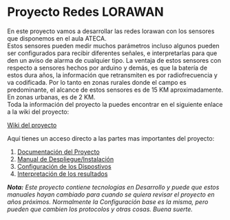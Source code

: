 # Proyecto Redes LORAWAN

En este proyecto vamos a desarrollar las redes lorawan con los sensores que disponemos en el aula ATECA.  
Estos sensores pueden medir muchos parámetros incluso algunos pueden ser configurados para recibir diferentes señales, e interpretarlas para que den un aviso de alarma de cualquier tipo. 
La ventaja de estos sensores con respecto a sensores hechos por arduino y demás, es que la batería de estos dura años, la información que retransmiten es por radiofrecuencia y va codificada. Por lo tanto en zonas rurales donde el campo es predominante, el alcance de estos sensores es de 15 KM aproximadamente. En zonas urbanas, es de 2 KM.  
Toda la información del proyecto la puedes encontrar en el siguiente enlace a la wiki del proyecto:  

[Wiki del proyecto](https://github.com/iesgrancapitan-proyectos/202122asir-junio-LORAWAN-JUAN-JOSE-GIL-LUNA/wiki)  

Aquí tienes un acceso directo a las partes mas importantes del proyecto:

1. [Documentación del Proyecto](https://github.com/iesgrancapitan-proyectos/202122asir-junio-LORAWAN-JUAN-JOSE-GIL-LUNA/wiki/Doc_PI)
2. [Manual de Despliegue/Instalación](https://github.com/iesgrancapitan-proyectos/202122asir-junio-LORAWAN-JUAN-JOSE-GIL-LUNA/wiki/7Doc_Implantación)
3. [Configuración de los Dispostivos](https://github.com/iesgrancapitan-proyectos/202122asir-junio-LORAWAN-JUAN-JOSE-GIL-LUNA/wiki/Configuracion_dispositivos)
4. [Interpretación de los resultados](https://github.com/iesgrancapitan-proyectos/202122asir-junio-LORAWAN-JUAN-JOSE-GIL-LUNA/wiki/Interpretacion_resultados)

 __**Nota:**_ Este proyecto contiene tecnologías en Desarrollo y puede que estos manuales hayan cambiado para cuando se quiera revisar el proyecto en años próximos. Normalmente la Configuración base es la misma, pero pueden que cambien los protocolos y otras cosas. Buena suerte._
